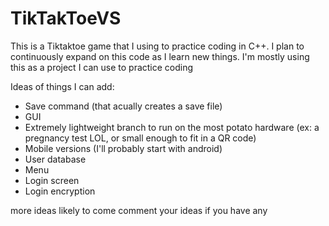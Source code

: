 # TikTakToeVS
This is a Tiktaktoe game that I using to practice coding in C++. I plan to continuously expand on this code as I learn new things. 
I'm mostly using this as a project I can use to practice coding

Ideas of things I can add:
* Save command (that acually creates a save file)
* GUI
* Extremely lightweight branch to run on the most potato hardware (ex: a pregnancy test LOL, or small enough to fit in a QR code)
* Mobile versions (I'll probably start with android)
* User database
* Menu
* Login screen
* Login encryption

more ideas likely to come
comment your ideas if you have any
